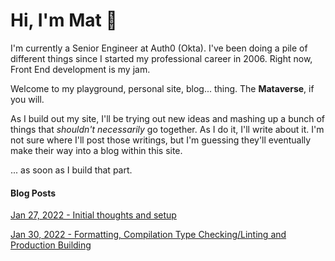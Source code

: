 # Hi, I'm Mat 👋

I'm currently a Senior Engineer at Auth0 (Okta). I've been doing a pile of different things since I started my professional career in 2006. Right now, Front End development is my jam.

Welcome to my playground, personal site, blog... thing. The **Mataverse**, if you will.

As I build out my site, I'll be trying out new ideas and mashing up a bunch of things that _shouldn't necessarily_ go together. As I do it, I'll write about it. I'm not sure where I'll post those writings, but I'm guessing they'll eventually make their way into a blog within this site.

... as soon as I build that part.

#### Blog Posts

[Jan 27, 2022 - Initial thoughts and setup](https://github.com/matldupont/matdupont-dev/blob/main/blog/220127/01-setup.md)

[Jan 30, 2022 - Formatting, Compilation Type Checking/Linting and Production Building](https://github.com/matldupont/matdupont-dev/blob/main/blog/220130/01-setup-continued.md)
